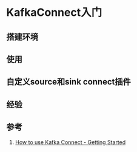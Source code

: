 # KafkaConnect入门

## 搭建环境

## 使用

## 自定义source和sink connect插件

## 经验

## 参考

1. [How to use Kafka Connect - Getting Started](https://docs.confluent.io/home/connect/self-managed/userguide.html)